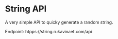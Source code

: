 # String API
A very simple API to quicky generate a random string.

Endpoint: htpps://string.rukavinaet.com/api

